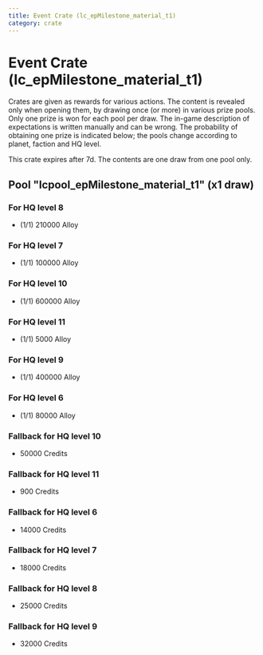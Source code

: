 ```yaml
---
title: Event Crate (lc_epMilestone_material_t1)
category: crate
---
```


# Event Crate (lc_epMilestone_material_t1)

Crates are given as rewards for various actions. The content is revealed only when opening them, by drawing once (or more) in various prize pools. Only one prize is won for each pool per draw. The in-game description of expectations is written manually and can be wrong. The probability of obtaining one prize is indicated below; the pools change according to planet, faction and HQ level.

This crate expires after 7d. The contents are one draw from one pool only.

## Pool "lcpool_epMilestone_material_t1" (x1 draw)

### For HQ level 8

  * (1/1) 210000 Alloy

### For HQ level 7

  * (1/1) 100000 Alloy

### For HQ level 10

  * (1/1) 600000 Alloy

### For HQ level 11

  * (1/1) 5000 Alloy

### For HQ level 9

  * (1/1) 400000 Alloy

### For HQ level 6

  * (1/1) 80000 Alloy

### Fallback for HQ level 10

  * 50000 Credits

### Fallback for HQ level 11

  * 900 Credits

### Fallback for HQ level 6

  * 14000 Credits

### Fallback for HQ level 7

  * 18000 Credits

### Fallback for HQ level 8

  * 25000 Credits

### Fallback for HQ level 9

  * 32000 Credits